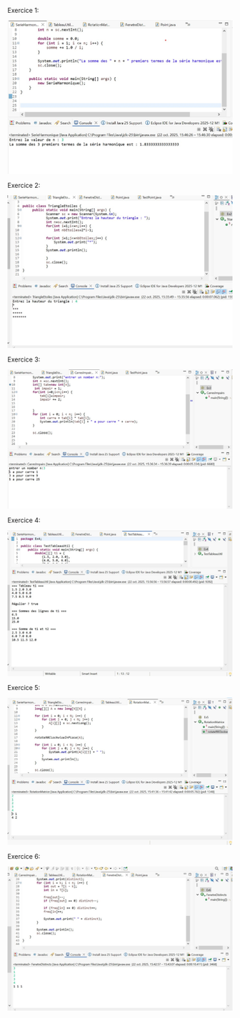 Exercice 1:

![image alt](https://github.com/ASMALAOUY/Tp3/blob/main/Capture%20d%E2%80%99%C3%A9cran%20ex1.jpg?raw=true)

Exercice 2:

![image alt](https://github.com/ASMALAOUY/Tp3/blob/main/Capture%20d%E2%80%99%C3%A9cran%20Exercice%202.jpg?raw=true)

Exercice 3:

![image alt](https://github.com/ASMALAOUY/Tp3/blob/main/Capture%20d%E2%80%99%C3%A9cran%20exercice3.jpg?raw=true)

Exercice 4:

![image alt](https://github.com/ASMALAOUY/Tp3/blob/main/Capture%20d%E2%80%99%C3%A9cran%20exercice4.jpg?raw=true)

Exercice 5:

![image alt](https://github.com/ASMALAOUY/Tp3/blob/main/Capture%20d%E2%80%99%C3%A9cran%20exercice5.jpg?raw=true)

Exercice 6:

![image alt](https://github.com/ASMALAOUY/Tp3/blob/main/Capture%20d%E2%80%99%C3%A9cran%20exercice6.jpg?raw=true)
